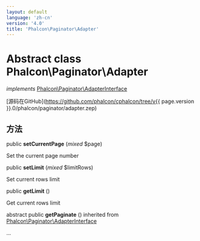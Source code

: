 ```yaml
---
layout: default
language: 'zh-cn'
version: '4.0'
title: 'Phalcon\Paginator\Adapter'
---
```


# Abstract class **Phalcon\Paginator\Adapter**

*implements* [Phalcon\Paginator\AdapterInterface](Phalcon_Paginator_AdapterInterface)

[源码在GitHub](https://github.com/phalcon/cphalcon/tree/v{{ page.version }}.0/phalcon/paginator/adapter.zep)

## 方法

public **setCurrentPage** (*mixed* $page)

Set the current page number

public **setLimit** (*mixed* $limitRows)

Set current rows limit

public **getLimit** ()

Get current rows limit

abstract public **getPaginate** () inherited from [Phalcon\Paginator\AdapterInterface](Phalcon_Paginator_AdapterInterface)

...